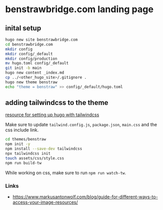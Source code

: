 # benstrawbridge.com landing page  

## inital setup  

```bash
hugo new site benstrawbridge.com
cd benstrawbridge.com
mkdir config
mkdir config/_default
mkdir config/production
mv hugo.toml config/_default
git init -b main
hugo new content _index.md
cp ../<other_hugo_site>/.gitignore .
hugo new theme benstraw
echo "theme = benstraw" >> config/_default/hugo.toml
```

## adding tailwindcss to the theme  

[resource for setting up hugo with tailwindcss](https://www.unsungnovelty.org/posts/03/2022/how-to-add-tailwind-css-3-to-a-hugo-website-in-2022/)

Make sure to update `tailwind.config.js`, `package.json`, `main.css` and the css include link.

```bash
cd themes/benstraw
npm init -y
npm install --save-dev tailwindcss
npx tailwindcss init
touch assets/css/style.css
npm run build-tw
```

While working on css, make sure to run `npm run watch-tw`.

### Links  

- https://www.markusantonwolf.com/blog/guide-for-different-ways-to-access-your-image-resources/